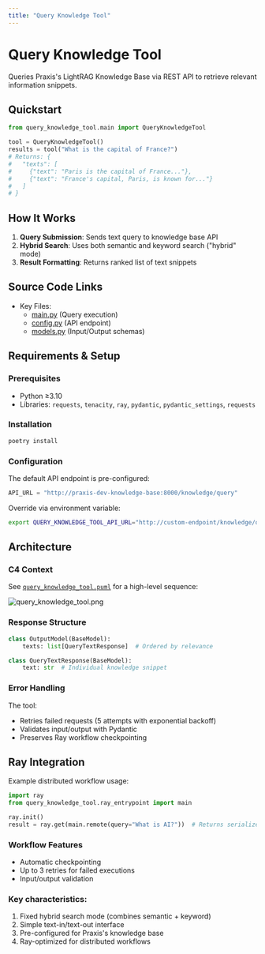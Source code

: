 ```yaml
---
title: "Query Knowledge Tool"
---
```


# Query Knowledge Tool

Queries Praxis's LightRAG Knowledge Base via REST API to retrieve relevant information snippets.

## Quickstart

```python
from query_knowledge_tool.main import QueryKnowledgeTool

tool = QueryKnowledgeTool()
results = tool("What is the capital of France?")
# Returns: {
#   "texts": [
#     {"text": "Paris is the capital of France..."},
#     {"text": "France's capital, Paris, is known for..."}
#   ]
# }
```

## How It Works

1. **Query Submission**: Sends text query to knowledge base API
2. **Hybrid Search**: Uses both semantic and keyword search ("hybrid" mode)
3. **Result Formatting**: Returns ranked list of text snippets


## Source Code Links
- Key Files:
  - [main.py](https://github.com/prxs-ai/praxis-tool-examples/blob/main/tools/query-knowledge-tool/src/query_knowledge_tool/main.py) (Query execution)
  - [config.py](https://github.com/prxs-ai/praxis-tool-examples/blob/main/tools/query-knowledge-tool/src/query_knowledge_tool/config.py) (API endpoint)
  - [models.py](https://github.com/prxs-ai/praxis-tool-examples/blob/main/tools/query-knowledge-tool/src/query_knowledge_tool/models.py) (Input/Output schemas)

## Requirements & Setup

### Prerequisites
- Python ≥3.10
- Libraries: `requests`, `tenacity`, `ray`, `pydantic`, `pydantic_settings`, `requests`

### Installation
```bash
poetry install
```

### Configuration
The default API endpoint is pre-configured:
```python
API_URL = "http://praxis-dev-knowledge-base:8000/knowledge/query"
```
Override via environment variable:
```bash
export QUERY_KNOWLEDGE_TOOL_API_URL="http://custom-endpoint/knowledge/query"
```

## Architecture

### C4 Context
See [`query_knowledge_tool.puml`](./images/diagrams/query_knowledge_tool/query_knowledge_tool.puml) for a high-level sequence:

![query_knowledge_tool.png](/img/query_knowledge_tool.png)

### Response Structure
```python
class OutputModel(BaseModel):
    texts: list[QueryTextResponse]  # Ordered by relevance

class QueryTextResponse(BaseModel):
    text: str  # Individual knowledge snippet
```

### Error Handling
The tool:
- Retries failed requests (5 attempts with exponential backoff)
- Validates input/output with Pydantic
- Preserves Ray workflow checkpointing

## Ray Integration
Example distributed workflow usage:
```python
import ray
from query_knowledge_tool.ray_entrypoint import main

ray.init()
result = ray.get(main.remote(query="What is AI?"))  # Returns serialized OutputModel
```

### Workflow Features
- Automatic checkpointing
- Up to 3 retries for failed executions
- Input/output validation

### Key characteristics:
1. Fixed hybrid search mode (combines semantic + keyword)
2. Simple text-in/text-out interface
3. Pre-configured for Praxis's knowledge base
4. Ray-optimized for distributed workflows

